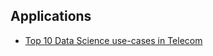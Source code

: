 ## Applications
- [Top 10 Data Science use-cases in Telecom](https://activewizards.com/blog/top-10-data-science-use-cases-in-telecom/)